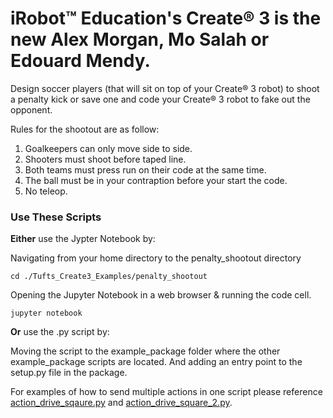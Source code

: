 # iRobot™ Education's Create® 3 is the new Alex Morgan, Mo Salah or Edouard Mendy. 

Design soccer players (that will sit on top of your Create® 3 robot) to shoot a penalty kick or save one and code your Create® 3 robot to fake out the opponent. 

Rules for the shootout are as follow: 
1. Goalkeepers can only move side to side. 
2. Shooters must shoot before taped line.
3. Both teams must press run on their code at the same time. 
4. The ball must be in your contraption before your start the code. 
5. No teleop. 

### Use These Scripts
**Either** use the Jypter Notebook by:

Navigating from your home directory to the penalty_shootout directory
```
cd ./Tufts_Create3_Examples/penalty_shootout
```
Opening the Jupyter Notebook in a web browser & running the code cell. 
```
jupyter notebook
```

**Or** use the .py script by:

Moving the script to the example_package folder where the other example_package scripts are located. And adding an entry point to the setup.py file in the package. 

For examples of how to send multiple actions in one script please reference [action_drive_sqaure.py](https://github.com/brianabouchard/Tufts_Create3_Examples/blob/main/example_package/example_package/action_drive_square.py) and [action_drive_square_2.py](https://github.com/brianabouchard/Tufts_Create3_Examples/blob/main/example_package/example_package/action_drive_square_2.py).

